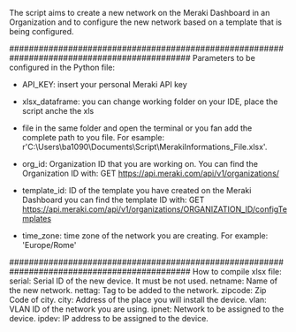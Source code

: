 The script aims to create a new network on the Meraki Dashboard in an Organization and to 
	configure the new network based on a template that is being configured.

#############################################################################################
Parameters to be configured in the Python file:
- API_KEY: insert your personal Meraki API key

- xlsx_dataframe: you can change working folder on your IDE, place the script anche the xls
 
- file in the same folder and open the terminal or you fan add the complete path to you file.
	For esample: r'C:\Users\ba1090\Documents\Script\MerakiInformations_File.xlsx'.
	
- org_id: Organization ID that you are working on.
	You can find the Organization ID with: GET https://api.meraki.com/api/v1/organizations/
	
- template_id: ID of the template you have created on the Meraki Dashboard
	you can find the template ID with: 
	GET https://api.meraki.com/api/v1/organizations/ORGANIZATION_ID/configTemplates

- time_zone: time zone of the network you are creating. For example: 'Europe/Rome'


#############################################################################################
How to compile xlsx file:
serial: Serial ID of the new device. It must be not used. 
netname: Name of the new network.
nettag: Tag to be added to the network.
zipcode: Zip Code of city.
city: Address of the place you will install the device.
vlan: VLAN ID of the network you are using.
ipnet: Network to be assigned to the device.
ipdev: IP address to be assigned to the device.
